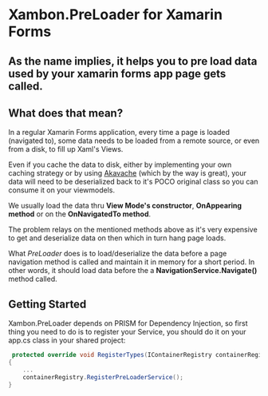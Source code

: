 

# Xambon.PreLoader for Xamarin Forms

## As the name implies, it helps you to pre load data used by your xamarin forms app page gets called.


## What does that mean?
In a regular Xamarin Forms application, every time a page is loaded (navigated to), some data needs to be loaded from a remote source, or even from a disk, to fill up Xaml's Views.

Even if you cache the data to disk, either by implementing your own caching strategy or by using [Akavache](https://github.com/reactiveui/Akavache/) (which by the way is great), your data will need to be deserialized back to it's POCO original class so you can consume it on your viewmodels.

We usually load the data thru **View Mode's constructor**, **OnAppearing method**  or on the **OnNavigatedTo method**.

The problem relays on the mentioned methods above as it's very expensive to get and deserialize data on then which in turn hang page loads.

What *PreLoader* does is to load/deserialize the data before a page navigation method is called and maintain it in memory for a short period. In other words, it should load data before the a **NavigationService.Navigate()** method called.

## Getting Started


Xambon.PreLoader depends on PRISM for Dependency Injection, so first thing you need to do is to register your Service, you should do it on your app.cs class in your shared project:

```csharp
 protected override void RegisterTypes(IContainerRegistry containerRegistry)
{
    ...
    containerRegistry.RegisterPreLoaderService();
}
```



